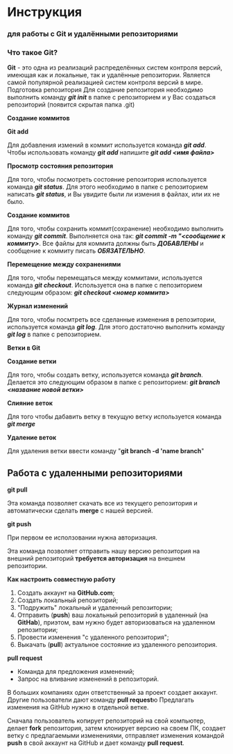 # Инструкция

### **для работы с Git и удалёнными репозиториями**

### **Что такое Git?**

**Git** - это одна из реализаций распределённых систем контроля версий, имеющая как и локальные, так и удалённые репозитории. Является самой популярной реализацией систем контроля версий в мире.
Подготовка репозитория
Для создание репозитория необходимо выполнить команду *__git init__*  в папке с репозиторием и у Вас создаться репозиторий (появится скрытая папка .git)

**Создание коммитов**

**Git add**

Для добавления измений в коммит используется команда *__git add__*. Чтобы использовать команду *__git add__* напишите *__git add <имя файла>__*

**Просмотр состояния репозитория**

Для того, чтобы посмотреть состояние репозитория используется команда *__git status__*. Для этого необходимо в папке с репозиторием написать *__git status__*, и Вы увидите были ли измения в файлах, или их не было.

**Создание коммитов**

Для того, чтобы сохранить коммит(сохранение) необходимо выполнить команду *__git commit__*. Выполняется она так: *__git commit -m "<сообщение к коммиту>__*. Все файлы для коммита должны быть ***ДОБАВЛЕНЫ*** и сообщение к коммиту писать ***ОБЯЗАТЕЛЬНО***.

**Перемещение между сохранениями**

Для того, чтобы перемещаться между коммитами, используется команда *__git checkout__*. Используется она в папке с пепозиторием следующим образом: *__git checkout <номер коммита>__*

**Журнал изменений**

Для того, чтобы посмтреть все сделанные изменения в репозитории, используется команда *__git log__*. Для этого достаточно выполнить команду *__git log__* в папке с репозиторием.

**Ветки в Git**

**Создание ветки**

Для того, чтобы создать ветку, используется команда *__git branch__*. Делается это следующим образом в папке с репозиторием: *__git branch <название новой ветки>__*

**Слияние веток**

Для того чтобы дабавить ветку в текущую ветку используется команда *__git merge <name branch>__*

**Удаление веток**

Для удаления ветки ввести команду "__git branch -d 'name branch__"

## **Работа с удаленными репозиториями**

**git pull**

Эта команда позволяет скачать все из текущего репозитория и автоматически сделать **merge** с нашей версией.

**git push**

При первом ее исползовании нужна авторизация.

Эта команда позволяет отправить нашу версию репозитория на внешний репозиторий **__требуется авторизация__** на внешнем репозитории.

 **Как настроить совместную работу**

1. Создать аккаунт на **GitHub.com**;
2. Создать локальный репозиторий;
3. "Подружить" локальный и удаленный репозитории;
4. Отправить (**push**) ваш локальный репозиторий в удаленный (на **GitHab**), приэтом, вам нужно будет авторизоваться на удаленном репозитории;
5. Провести изменения "с удаленного репозитория";
6. Выкачать (**pull**) актуальное  состояние из удаленного репозитория.

**pull request**

* Команда для предложения изменений;
* Запрос на вливание изменений в репозиторий.

В больших компаниях один ответственный за проект создает аккаунт. Другие пользователи дают команду **pull request**ю Предлагать изменения на GitHub нужно в отдельной ветке.

Сначала пользователь копирует репозиторий на свой компьютер, делает **fork** репозитория, затем клонирует версию на своем ПК, создает ветку с предлагаемыми изменениями, отправляет изменения командой **push** в свой аккаунт на GitHub и дает команду **pull request**.
